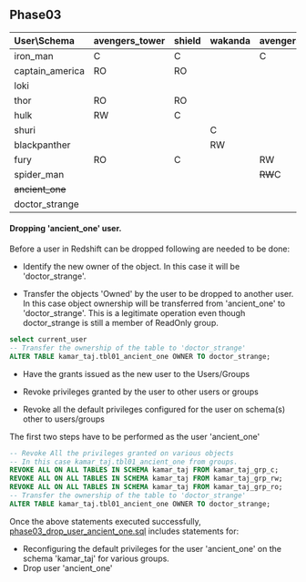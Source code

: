 ## Phase03

| User\Schema | avengers_tower | shield | wakanda | avengers_facility |  kamar_taj |
| :---------- | :------------- | :------| :------ | :---------------- |  :-------- |
| iron_man    | C              | C      |         | C                 |  RO        |
| captain_america | RO         | RO     |         |                   |            |
| loki        |                |        |         |                   |            |
| thor        | RO             | RO     |         |                   |            |
| hulk        | RW             | C      |         |                   |            |
| shuri       |                |        | C       |                   |            |
| blackpanther |               |        | RW      |                   |            |
| fury        | RO             | C      |         | RW                |            |
| spider_man  |                |        |         | ~~RW~~C           |            |
| ~~ancient_one~~ |            |        |         |                   |  ~~C~~     |
| doctor_strange |             |        |         |                   |  RO-->C  |


#### Dropping 'ancient_one' user.
Before a user in Redshift can be dropped following are needed to be done:
- Identify the new owner of the object. In this case it will be 'doctor_strange'.


- Transfer the objects 'Owned' by the user to be dropped to another user.
In this case object ownership will be transferred from 'ancient_one' to 'doctor_strange'. This is a legitimate operation even though doctor_strange is still a member of ReadOnly group.
```sql
select current_user
-- Transfer the ownership of the table to 'doctor_strange'
ALTER TABLE kamar_taj.tbl01_ancient_one OWNER TO doctor_strange;
```
- Have the grants issued as the new user to the Users/Groups

- Revoke privileges granted by the user to other users or groups
- Revoke all the default privileges configured for the user on schema(s) other to users/groups

The first two steps have to be performed as the user 'ancient_one'
```sql
-- Revoke All the privileges granted on various objects
-- In this case kamar_taj.tbl01_ancient_one from groups.
REVOKE ALL ON ALL TABLES IN SCHEMA kamar_taj FROM kamar_taj_grp_c;
REVOKE ALL ON ALL TABLES IN SCHEMA kamar_taj FROM kamar_taj_grp_rw;
REVOKE ALL ON ALL TABLES IN SCHEMA kamar_taj FROM kamar_taj_grp_ro;
-- Transfer the ownership of the table to 'doctor_strange'
ALTER TABLE kamar_taj.tbl01_ancient_one OWNER TO doctor_strange;
```

Once the above statements executed successfully, [phase03_drop_user_ancient_one.sql](./phase03_drop_user_ancient_one.sql) includes statements for:
- Reconfiguring the default privileges for the user 'ancient_one' on the schema 'kamar_taj' for various groups.
- Drop user 'ancient_one'
